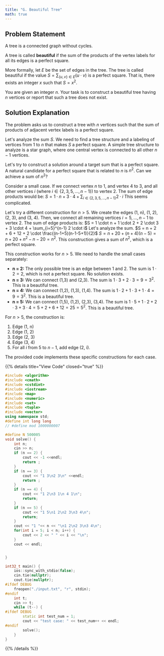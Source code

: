 ```yaml
---
title: "G. Beautiful Tree"
math: true
---
```


## Problem Statement

A tree is a connected graph without cycles.

A tree is called **beautiful** if the sum of the products of the vertex labels for all its edges is a perfect square.

More formally, let $E$ be the set of edges in the tree. The tree is called beautiful if the value
$S = \sum_{\{u,v\} \in E} (u \cdot v)$
is a perfect square. That is, there exists an integer $x$ such that $S = x^2$.

You are given an integer $n$. Your task is to construct a beautiful tree having $n$ vertices or report that such a tree does not exist.

## Solution Explanation

The problem asks us to construct a tree with $n$ vertices such that the sum of products of adjacent vertex labels is a perfect square.

Let's analyze the sum $S$. We need to find a tree structure and a labeling of vertices from $1$ to $n$ that makes $S$ a perfect square. A simple tree structure to analyze is a star graph, where one central vertex is connected to all other $n-1$ vertices.

Let's try to construct a solution around a target sum that is a perfect square. A natural candidate for a perfect square that is related to $n$ is $n^2$. Can we achieve a sum of $n^2$?

Consider a small case. If we connect vertex $n$ to $1$, and vertex $4$ to $3$, and all other vertices $i$ (where $i \in \{2, 3, 5, \dots, n-1\}$) to vertex $2$. The sum of edge products would be:
$S = 1 \cdot n + 3 \cdot 4 + \sum_{i \in \{2,3,5,\dots,n-1\}} 2 \cdot i$
This seems complicated.

Let's try a different construction for $n > 5$. We create the edges (1, n), (1, 2), (2, 3), and (3, 4). Then, we connect all remaining vertices $i=5, \dots, n-1$ to vertex 2.
The sum of edge products is:
$S = 1 \cdot n + 1 \cdot 2 + 2 \cdot 3 + 3 \cdot 4 + \sum_{i=5}^{n-1} 2 \cdot i$
Let's analyze the sum.
$S = n + 2 + 6 + 12 + 2 \cdot \frac{(n-1+5)(n-1-5+1)}{2}$
$S = n + 20 + (n+4)(n-5) = n + 20 + n^2 -n - 20 = n^2$.
This construction gives a sum of $n^2$, which is a perfect square.

This construction works for $n > 5$. We need to handle the small cases separately:
- **n = 2:** The only possible tree is an edge between 1 and 2. The sum is $1 \cdot 2 = 2$, which is not a perfect square. No solution exists.
- **n = 3:** We can connect (1,3) and (2,3). The sum is $1 \cdot 3 + 2 \cdot 3 = 9 = 3^2$. This is a beautiful tree.
- **n = 4:** We can connect (1,2), (1,3), (1,4). The sum is $1 \cdot 2 + 1 \cdot 3 + 1 \cdot 4 = 9 = 3^2$. This is a beautiful tree.
- **n = 5:** We can connect (1,5), (1,2), (2,3), (3,4). The sum is $1 \cdot 5 + 1 \cdot 2 + 2 \cdot 3 + 3 \cdot 4 = 5 + 2 + 6 + 12 = 25 = 5^2$. This is a beautiful tree.

For $n > 5$, the construction is:
1. Edge (1, n)
2. Edge (1, 2)
3. Edge (2, 3)
4. Edge (3, 4)
5. For all $i$ from 5 to $n-1$, add edge (2, i).

The provided code implements these specific constructions for each case.

{{% details title="View Code" closed="true" %}}
```cpp
#include <algorithm>
#include <cmath>
#include <cstdint>
#include <iostream>
#include <map>
#include <numeric>
#include <set>
#include <tuple>
#include <vector>
using namespace std;
#define int long long
// #define mod 1000000007

#define N 500005
void solve() {
    int n;
    cin >> n;
    if (n == 2) {
        cout << -1 <<endl;
        return ;
    }
    if (n == 3) {
        cout << "1 3\n2 3\n" <<endl;
        return ;
    }
    if (n == 4) {
        cout << "1 2\n3 1\n 4 1\n";
        return;
    }
    if (n == 5) {
        cout << "1 5\n1 2\n2 3\n3 4\n";
        return;
    }
    cout << "1 "<< n << "\n1 2\n2 3\n3 4\n";
    for(int i = 5; i < n; i++) {
        cout << 2 << " " << i << "\n";
    }
    cout << endl;


}

int32_t main() {
    ios::sync_with_stdio(false);
    cin.tie(nullptr);
    cout.tie(nullptr);
#ifdef DEBUG
    freopen("./input.txt", "r", stdin);
#endif
    int t;
    cin >> t;
    while (t--) {
#ifdef DEBUG
        static int test_num = 1;
        cout << "test case: " << test_num++ << endl;
#endif
        solve();
    }
}
```
{{% /details %}}
